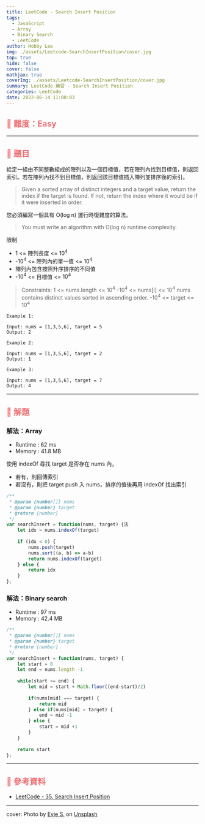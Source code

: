 ```yaml
---
title: LeetCode - Search Insert Position
tags:
  - JavaScript
  - Array
  - Binary Search
  - LeetCode
author: Hobby Lee
img: ./assets/Leetcode-SearchInsertPosition/cover.jpg
top: true
hide: false
cover: false
mathjax: true
coverImg: ./assets/Leetcode-SearchInsertPosition/cover.jpg
summary: LeetCode 練習 - Search Insert Position
categories: LeetCode
date: 2022-06-14 11:00:03
---
```



## <font color=#ee6e73> :herb: 難度：Easy </font>

---

## <font color=#ee6e73> :herb: 題目 </font>
給定一組由不同整數組成的陣列以及一個目標值，若在陣列內找到目標值，則返回索引。若在陣列內找不到目標值，則返回該目標值插入陣列並排序後的索引。
> Given a sorted array of distinct integers and a target value, return the index if the target is found. If not, return the index where it would be if it were inserted in order.

您必須編寫一個具有 O(log n) 運行時復雜度的算法。
> You must write an algorithm with O(log n) runtime complexity.

限制
- 1 <= 陣列長度 <= $10^{4}$
- -$10^{4}$ <= 陣列內的單一值 <= $10^{4}$
- 陣列內包含按照升序排序的不同值
- -$10^{4}$ <= 目標值 <= $10^{4}$
> Constraints:
> 1 <= nums.length <= $10^{4}$
> -$10^{4}$ <= nums[i] <= $10^{4}$
> nums contains distinct values sorted in ascending order.
> -$10^{4}$ <= target <= $10^{4}$

```
Example 1:

Input: nums = [1,3,5,6], target = 5
Output: 2
```

```
Example 2:

Input: nums = [1,3,5,6], target = 2
Output: 1
```

```
Example 3:

Input: nums = [1,3,5,6], target = 7
Output: 4
```

---

## <font color=#ee6e73> :herb: 解題</font>

### 解法：Array

- Runtime : 62 ms
- Memory : 41.8 MB

使用 indexOf 尋找 target 是否存在 nums 內，
- 若有，則回傳索引
- 若沒有，則把 target push 入 nums，排序的值後再用 indexOf 找出索引

```javascript
/**
 * @param {number[]} nums
 * @param {number} target
 * @return {number}
 */
var searchInsert = function(nums, target) {法
    let idx = nums.indexOf(target)
    
    if (idx < 0) {
        nums.push(target)
        nums.sort((a, b) => a-b)
        return nums.indexOf(target)
    } else {
        return idx
    }
};
```

### 解法：Binary search

- Runtime : 97 ms
- Memory : 42.4 MB

```javascript
/**
 * @param {number[]} nums
 * @param {number} target
 * @return {number}
 */
var searchInsert = function(nums, target) {
    let start = 0
    let end = nums.length -1
    
    while(start <= end) {
        let mid = start + Math.floor((end-start)/2)
        
        if(nums[mid] === target) {
            return mid
        } else if(nums[mid] > target) {
            end = mid -1
        } else {
            start = mid +1
        }
    }
    
    return start
};
```

---

## <font color=#ee6e73> :herb: 參考資料</font>
- [LeetCode - 35. Search Insert Position](https://leetcode.com/problems/search-insert-position/)

---

cover: Photo by <a href="https://unsplash.com/photos/oppYzALtH88">Evie S.</a> on <a href="https://unsplash.com/s/photos/plant?utm_source=unsplash&utm_medium=referral&utm_content=creditCopyText">Unsplash</a>